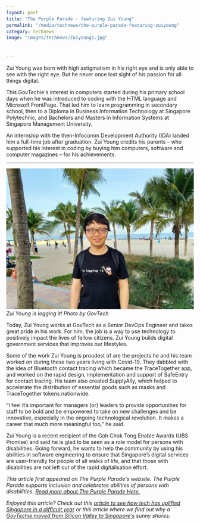 ```yaml
---
layout: post
title: "The Purple Parade - featuring Zui Young"
permalink: "/media/technews/the-purple-parade-featuring-zuiyoung"
category: technews
image: "images/technews/Zuiyoung1.jpg"


---
```


Zui Young was born with high astigmatism in his right eye and is only able to see with the right eye. But he never once lost sight of his passion for all things digital. 

This GovTechie's interest in computers started during his primary school days when he was introduced to coding with the HTML language and Microsoft FrontPage. That led him to learn programming in secondary school, then to a Diploma in Business Information Technology at Singapore Polytechnic, and Bachelors and Masters in Information Systems at Singapore Management University. 

An internship with the then-Infocomm Development Authority (IDA) landed him a full-time job after graduation. Zui Young credits his parents – who supported his interest in coding by buying him computers, software and computer magazines – for his achievements.

---

![Zui Young is logging it!](/images/technews/Zuiyoung1.jpg)
*Zui Young is logging it!
Photo by GovTech*

Today, Zui Young works at GovTech as a Senior DevOps Engineer and takes great pride in his work. For him, the job is a way to use technology to positively impact the lives of fellow citizens. Zui Young builds digital government services that improves our lifestyles. 

Some of the work Zui Young is proudest of are the projects he and his team worked on during these two years living with Covid-19. They dabbled with the idea of Bluetooth contact tracing which became the TraceTogether app, and worked on the rapid design, implementation and support of SafeEntry for contact tracing. His team also created SupplyAlly, which helped to accelerate the distribution of essential goods such as masks and TraceTogether tokens nationwide.  

“I feel it’s important for managers (or) leaders to provide opportunities for staff to be bold and be empowered to take on new challenges and be innovative, especially in the ongoing technological revolution. It makes a career that much more meaningful too,” he said. 

Zui Young is a recent recipient of the Goh Chok Tong Enable Awards (UBS Promise) and said he is glad to be seen as a role model for persons with disabilities. Going forward, he wants to help the community by using his abilities in software engineering to ensure that Singapore’s digital services are user-friendly for people of all walks of life, and that those with disabilities are not left out of the rapid digitalisation effort.

*This article first appeared on The Purple Parade's website. The Purple Parade supports inclusion and celebrates abilities of persons with disabilities. [Read more about The Purple Parade Here.](https://www.purpleparade.sg/)*


*Enjoyed this article? Check out this [article to see how tech has uplifted Singapore in a difficult year](https://www.tech.gov.sg/media/technews/how-tech-has-connected-and-uplifted-singapore-in-a-difficult-year) or this article where we find out why a [GovTechie moved from Silicon Valley to Singapore's](https://www.tech.gov.sg/media/technews/from-silicon-valley-to-govtechie) sunny shores.*
